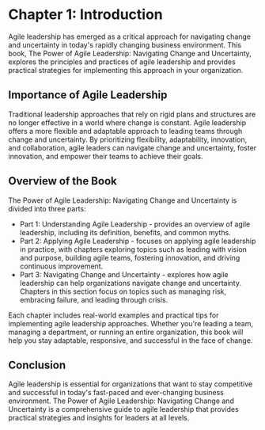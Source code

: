Chapter 1: Introduction
=======================

Agile leadership has emerged as a critical approach for navigating change and uncertainty in today's rapidly changing business environment. This book, The Power of Agile Leadership: Navigating Change and Uncertainty, explores the principles and practices of agile leadership and provides practical strategies for implementing this approach in your organization.

Importance of Agile Leadership
------------------------------

Traditional leadership approaches that rely on rigid plans and structures are no longer effective in a world where change is constant. Agile leadership offers a more flexible and adaptable approach to leading teams through change and uncertainty. By prioritizing flexibility, adaptability, innovation, and collaboration, agile leaders can navigate change and uncertainty, foster innovation, and empower their teams to achieve their goals.

Overview of the Book
--------------------

The Power of Agile Leadership: Navigating Change and Uncertainty is divided into three parts:

* Part 1: Understanding Agile Leadership - provides an overview of agile leadership, including its definition, benefits, and common myths.
* Part 2: Applying Agile Leadership - focuses on applying agile leadership in practice, with chapters exploring topics such as leading with vision and purpose, building agile teams, fostering innovation, and driving continuous improvement.
* Part 3: Navigating Change and Uncertainty - explores how agile leadership can help organizations navigate change and uncertainty. Chapters in this section focus on topics such as managing risk, embracing failure, and leading through crisis.

Each chapter includes real-world examples and practical tips for implementing agile leadership approaches. Whether you're leading a team, managing a department, or running an entire organization, this book will help you stay adaptable, responsive, and successful in the face of change.

Conclusion
----------

Agile leadership is essential for organizations that want to stay competitive and successful in today's fast-paced and ever-changing business environment. The Power of Agile Leadership: Navigating Change and Uncertainty is a comprehensive guide to agile leadership that provides practical strategies and insights for leaders at all levels.
